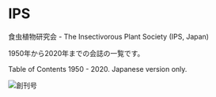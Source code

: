 # IPS
食虫植物研究会 - The Insectivorous Plant Society (IPS, Japan)

1950年から2020年までの会誌の一覧です。

Table of Contents 1950 - 2020. Japanese version only.

![創刊号](https://github.com/tsajiki/IPS-Japan/blob/master/Journals/001/DSC_3896.jpg)
